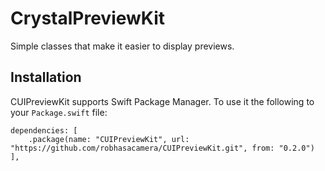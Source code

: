 # CrystalPreviewKit

Simple classes that make it easier to display previews.

## Installation

CUIPreviewKit supports Swift Package Manager. To use it the following to your `Package.swift` file:

```
dependencies: [
    .package(name: "CUIPreviewKit", url: "https://github.com/robhasacamera/CUIPreviewKit.git", from: "0.2.0")
],
